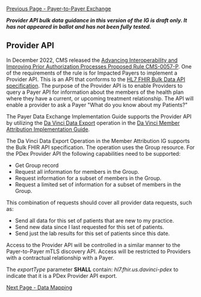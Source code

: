 [Previous Page - Payer-to-Payer Exchange](PayerToPayerExchange.html)

<div class="stu-note">

<b><i>Provider API bulk data guidance in this version of the IG is draft only. It has not appeared in ballot and has not been fully tested.</i></b>
</div>

## Provider API

In December 2022, CMS released the [Advancing Interoperability and Improving Prior Authorization Processes Proposed Rule CMS-0057-P](https://www.cms.gov/newsroom/fact-sheets/advancing-interoperability-and-improving-prior-authorization-processes-proposed-rule-cms-0057-p-fact). One of the requirements of the rule is for Impacted Payers to implement a Provider API. This is an API that conforms to the [HL7 FHIR Bulk Data API specification](https://hl7.org/fhir/uv/bulkdata/). The purpose of the Provider API is to enable Providers to query a Payer API for information about the members of the health plan where they have a current, or upcoming treatment relationship. The API will enable a provider to ask a Payer "What do you know about my Patients?"

The Payer Data Exchange Implementation Guide supports the Provider API by utilizing the [Da Vinci Data Export](http://hl7.org/fhir/us/davinci-atr/2023Jan/OperationDefinition-davinci-data-export.html) operation in the [Da Vinci Member Attribution Implementation Guide](http://hl7.org/fhir/us/davinci-atr/2023Jan/index.html).

The Da Vinci Data Export Operation in the Member Attribution IG supports the Bulk FHIR API specification. The operation uses the Group resource. For the PDex Provider API the following capabilities need to be supported:

- Get Group record
- Request all information for members in the Group.
- Request information for a subset of members in the Group.
- Request a limited set of information for a subset of members in the Group.

This combination of requests should cover all provider data requests, such as:

- Send all data for this set of patients that are new to my practice.
- Send new data since I last requested for this set of patients.
- Send just the lab results for this set of patients since this date.

Access to the Provider API will be controlled in a similar manner to the Payer-to-Payer mTLS discovery API. Access will be restricted to Providers with a contractual relationship with a Payer.

The _exportType_ parameter **SHALL** contain: _hl7.fhir.us.davinci-pdex_ 
to indicate that it is a PDex Provider API export.


[Next Page - Data Mapping](DataMapping.html)
